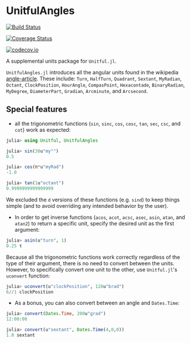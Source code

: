 # UnitfulAngles

[![Build Status](https://travis-ci.org/yakir12/UnitfulAngles.jl.svg?branch=master)](https://travis-ci.org/yakir12/UnitfulAngles.jl)

[![Coverage Status](https://coveralls.io/repos/yakir12/UnitfulAngles.jl/badge.svg?branch=master&service=github)](https://coveralls.io/github/yakir12/UnitfulAngles.jl?branch=master)

[![codecov.io](http://codecov.io/github/yakir12/UnitfulAngles.jl/coverage.svg?branch=master)](http://codecov.io/github/yakir12/UnitfulAngles.jl?branch=master)

A supplemental units package for `Unitful.jl`.

`UnitfulAngles.jl` introduces all the angular units found in the wikipedia [angle-article](https://en.wikipedia.org/wiki/Angle#Units). These include: `Turn`, `HalfTurn`, `Quadrant`, `Sextant`, `MyRadian`, `Octant`, `ClockPosition`, `HourAngle`, `CompasPoint`, `Hexacontade`, `BinaryRadian`, `MyDegree`, `DiameterPart`, `Gradian`, `Arcminute`, and `Arcsecond`.

## Special features
- all the trigonometric functions (`sin`, `sinc`, `cos`, `cosc`, `tan`, `sec`, `csc`, and `cot`) work as expected:
```julia
julia> using Unitful, UnitfulAngles

julia> sin(30u"my°")
0.5

julia> cos(π*u"myRad")
-1.0

julia> tan(1u"octant")
0.9999999999999999
```
We excluded the `d` versions of these functions (e.g. `sind`) to keep things simple (and to avoid overriding any intended behavior by the user). 

- In order to get inverse functions (`acos`, `acot`, `acsc`, `asec`, `asin`, `atan`, and `atan2`) to return a specific unit, specify the desired unit as the first argument: 
```julia
julia> asin(u"turn", 1)
0.25 τ
```

Because all the trigonometric functions work correctly regardless of the type of their argument, there is no need to convert between the units. However, to specifically convert one unit to the other, use `Unitful.jl`'s `uconvert` function:
```julia
julia> uconvert(u"clockPosition", 128u"brad")
6//1 clockPosition
```

- As a bonus, you can also convert between an angle and `Dates.Time`:
```julia
julia> convert(Dates.Time, 200u"grad")
12:00:00

julia> convert(u"sextant", Dates.Time(4,0,0))
1.0 sextant
```
